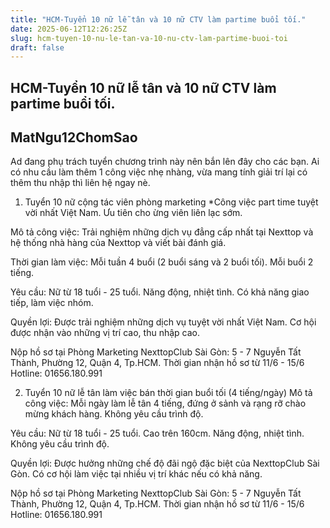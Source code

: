 ```yaml
---
title: "HCM-Tuyển 10 nữ lễ tân và 10 nữ CTV làm partime buổi tối."
date: 2025-06-12T12:26:25Z
slug: hcm-tuyen-10-nu-le-tan-va-10-nu-ctv-lam-partime-buoi-toi
draft: false
---
```


## HCM-Tuyển 10 nữ lễ tân và 10 nữ CTV làm partime buổi tối.

## MatNgu12ChomSao

Ad đang phụ trách tuyển chương trình này nên bắn lên đây cho các bạn. Ai có nhu cầu làm thêm 1 công việc nhẹ nhàng, vừa mang tính giải trí lại có thêm thu nhập thì liên hệ ngay nè.
 1. Tuyển 10 nữ cộng tác viên phòng marketing
*Công việc part time tuyệt vời nhất Việt Nam. Ưu tiên cho ừng viên liên lạc sớm.

Mô tả công việc: Trải nghiệm những dịch vụ đẳng cấp nhất tại Nexttop và hệ thống nhà hàng của Nexttop và viết bài đánh giá.

Thời gian làm việc: Mỗi tuần 4 buổi (2 buổi sáng và 2 buổi tối). Mỗi buổi 2 tiếng. 

Yêu cầu: Nữ từ 18 tuổi - 25 tuổi. Năng động, nhiệt tình. Có khả năng giao tiếp, làm việc nhóm.

Quyền lợi: Được trải nghiệm những dịch vụ tuyệt vời nhất Việt Nam. Cơ hội được nhận vào những vị trí cao, thu nhập cao.

Nộp hồ sơ tại Phòng Marketing NexttopClub Sài Gòn: 5 - 7 Nguyễn Tất Thành, Phường 12, Quận 4, Tp.HCM.
Thời gian nhận hồ sơ từ 11/6 - 15/6
Hotline: 01656.180.991



2. Tuyển 10 nữ lễ tân làm việc bán thời gian buổi tối (4 tiếng/ngày)
Mô tả công việc: Mỗi ngày làm lễ tân 4 tiếng, đứng ở sảnh và rạng rỡ chào mừng khách hàng. Không yêu cầu trình độ.

Yêu cầu: Nữ từ 18 tuổi - 25 tuổi. Cao trên 160cm. Năng động, nhiệt tình. Không yêu cầu trình độ.

Quyền lợi: Được hưởng những chế độ đãi ngộ đặc biệt của NexttopClub Sài Gòn. Có cơ hội làm việc tại nhiều vị trí khác nếu có khả năng.

Nộp hồ sơ tại Phòng Marketing NexttopClub Sài Gòn: 5 - 7 Nguyễn Tất Thành, Phường 12, Quận 4, Tp.HCM.
Thời gian nhận hồ sơ từ 11/6 - 15/6
Hotline: 01656.180.991